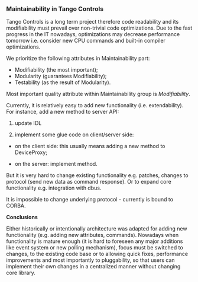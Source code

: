 ### Maintainability in Tango Controls

Tango Controls is a long term project therefore code readability and its modifiability must prevail over non-trivial code optimizations. Due to the fast progress in the IT nowadays, optimizations may decrease performance tomorrow i.e. consider new CPU commands and built-in compiler optimizations.

We prioritize the following attributes in Maintainability part:

- Modifiability (the most important);
- Modularity (guarantees Modifiability);
- Testability (as the result of Modularity).


Most important quality attribute within Maintainability group is _Modifiability_. 

Currently, it is relatively easy to add new functionality (i.e. extendability). For instance, add a new method to server API:

1) update IDL

2) implement some glue code on client/server side:

- on the client side: this usually means adding a new method to DeviceProxy;

- on the server: implement method.

But it is very hard to change existing functionality e.g. patches, changes to protocol (send new data as command response). Or to expand core functionality e.g. integration with dbus.

It is impossible to change underlying protocol - currently is bound to CORBA.

**Conclusions**

Either historically or intentionally architecture was adapted for adding new functionality (e.g. adding new attributes, commands). Nowadays when functionality is mature enough (it is hard to foreseen any major additions like event system or new polling mechanism), focus must be switched to changes, to the existing code base or to allowing quick fixes, performance improvements and most importantly to pluggability, so that users can implement their own changes in a centralized manner without changing core library.
